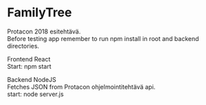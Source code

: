 # FamilyTree
Protacon 2018 esitehtävä.
<br>
Before testing app remember to run npm install in root and backend directories.
<br>

Frontend React<br>
Start: npm start

Backend NodeJS<br>
Fetches JSON from Protacon ohjelmointitehtävä api.<br>
start: node server.js
